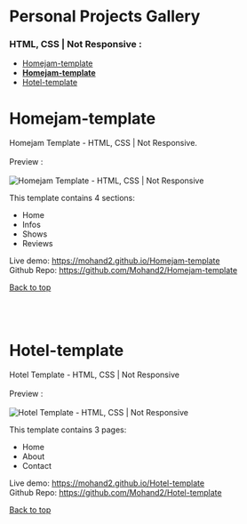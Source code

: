 # Personal Projects Gallery
### HTML, CSS | Not Responsive :<br />
- [Homejam-template](https://github.com/Mohand2/personal-projects#homejam-template)
- **[Homejam-template](#homejam-template)**<br>
- [Hotel-template](https://github.com/Mohand2/personal-projects/#hotel-template)

# Homejam-template
Homejam Template - HTML, CSS | Not Responsive. <br /><br />
Preview :
<br /><br />
![Homejam Template - HTML, CSS | Not Responsive](https://github.com/Mohand2/Homejam-template/blob/main/screenshot/template-screenshot.gif)


This template contains 4 sections:

- Home
- Infos
- Shows
- Reviews

Live demo: https://mohand2.github.io/Homejam-template
<br />
Github Repo: https://github.com/Mohand2/Homejam-template
<br />

[Back to top](https://github.com/Mohand2/personal-projects/#Personal-Projects-Gallery)

<br /><br />

# Hotel-template
Hotel Template - HTML, CSS | Not Responsive<br /><br />
Preview :
<br /><br />
![Hotel Template - HTML, CSS | Not Responsive](https://github.com/Mohand2/Hotel-template/blob/main/template-screenshot.gif)

This template contains 3 pages:
  - Home 
  - About
  - Contact
  
Live demo: https://mohand2.github.io/Hotel-template
<br />
Github Repo: https://github.com/Mohand2/Hotel-template
<br />

[Back to top](https://github.com/Mohand2/personal-projects/#Personal-Projects-Gallery)

<br /><br />
